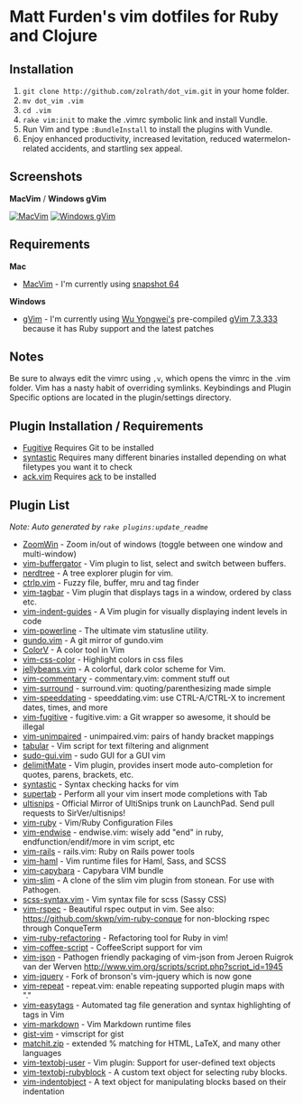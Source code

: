 # Matt Furden's vim dotfiles for Ruby and Clojure

## Installation

1. `git clone http://github.com/zolrath/dot_vim.git` in your home folder.
2. `mv dot_vim .vim`
3. `cd .vim`
4. `rake vim:init` to make the .vimrc symbolic link and install Vundle.
6. Run Vim and type `:BundleInstall` to install the plugins with Vundle.
7. Enjoy enhanced productivity, increased levitation, reduced watermelon-related accidents, and startling sex appeal.

## Screenshots

**MacVim** / **Windows gVim**

[![MacVim](https://github.com/mutewinter/dot_vim/raw/master/screenshots/MacVim1_small.png)](https://github.com/mutewinter/dot_vim/raw/master/screenshots/MacVim1.png) [![Windows gVim](https://github.com/mutewinter/dot_vim/raw/master/screenshots/Windows1_small.png)](https://github.com/mutewinter/dot_vim/raw/master/screenshots/Windows1.png)

## Requirements

**Mac**

 * [MacVim](https://github.com/b4winckler/macvim) - I'm currently using [snapshot 64](https://github.com/b4winckler/macvim/downloads)

**Windows**

 * [gVim](http://www.vim.org/download.php#pc) - I'm currently using [Wu Yongwei's](http://wyw.dcweb.cn) pre-compiled [gVim 7.3.333](http://wyw.dcweb.cn/download.asp?path=vim&file=gvim73.zip) because it has Ruby support and the latest patches

## Notes

Be sure to always edit the vimrc using `,v`, which opens the vimrc in the .vim folder. Vim has a nasty habit of overriding symlinks.
Keybindings and Plugin Specific options are located in the plugin/settings directory.

## Plugin Installation / Requirements

 * [Fugitive](https://github.com/tpope/vim-fugitive) Requires Git to be installed
 * [syntastic](https://github.com/scrooloose/syntastic) Requires many different binaries installed depending on what filetypes you want it to check
 * [ack.vim](https://github.com/mileszs/ack.vim) Requires [ack](http://betterthangrep.com/) to be installed

## Plugin List

_Note: Auto generated by `rake plugins:update_readme`_


 * [ZoomWin](https://github.com/vim-scripts/ZoomWin) - Zoom in/out  of windows (toggle between one window and multi-window)
 * [vim-buffergator](https://github.com/jeetsukumaran/vim-buffergator) - Vim plugin to list, select and switch between buffers.
 * [nerdtree](https://github.com/scrooloose/nerdtree) - A tree explorer plugin for vim.
 * [ctrlp.vim](https://github.com/kien/ctrlp.vim) - Fuzzy file, buffer, mru and tag finder
 * [vim-tagbar](https://github.com/timgreen/vim-tagbar) - Vim plugin that displays tags in a window, ordered by class etc.
 * [vim-indent-guides](https://github.com/mutewinter/vim-indent-guides) - A Vim plugin for visually displaying indent levels in code
 * [vim-powerline](https://github.com/Lokaltog/vim-powerline) - The ultimate vim statusline utility.
 * [gundo.vim](https://github.com/sjl/gundo.vim) - A git mirror of gundo.vim
 * [ColorV](https://github.com/Rykka/ColorV) - A color tool in Vim
 * [vim-css-color](https://github.com/ap/vim-css-color) - Highlight colors in css files
 * [jellybeans.vim](https://github.com/nanotech/jellybeans.vim) - A colorful, dark color scheme for Vim.
 * [vim-commentary](https://github.com/tpope/vim-commentary) - commentary.vim: comment stuff out
 * [vim-surround](https://github.com/tpope/vim-surround) - surround.vim: quoting/parenthesizing made simple
 * [vim-speeddating](https://github.com/tpope/vim-speeddating) - speeddating.vim: use CTRL-A/CTRL-X to increment dates, times, and more
 * [vim-fugitive](https://github.com/tpope/vim-fugitive) - fugitive.vim: a Git wrapper so awesome, it should be illegal
 * [vim-unimpaired](https://github.com/tpope/vim-unimpaired) - unimpaired.vim: pairs of handy bracket mappings
 * [tabular](https://github.com/godlygeek/tabular) - Vim script for text filtering and alignment
 * [sudo-gui.vim](https://github.com/gmarik/sudo-gui.vim) - sudo GUI for a GUI vim
 * [delimitMate](https://github.com/Raimondi/delimitMate) - Vim plugin, provides insert mode auto-completion for quotes, parens, brackets, etc.
 * [syntastic](https://github.com/scrooloose/syntastic) - Syntax checking hacks for vim
 * [supertab](https://github.com/ervandew/supertab) - Perform all your vim insert mode completions with Tab
 * [ultisnips](https://github.com/SirVer/ultisnips) - Official Mirror of UltiSnips trunk on LaunchPad. Send pull requests to SirVer/ultisnips!
 * [vim-ruby](https://github.com/vim-ruby/vim-ruby) - Vim/Ruby Configuration Files
 * [vim-endwise](https://github.com/tpope/vim-endwise) - endwise.vim: wisely add "end" in ruby, endfunction/endif/more in vim script, etc
 * [vim-rails](https://github.com/tpope/vim-rails) - rails.vim: Ruby on Rails power tools
 * [vim-haml](https://github.com/tpope/vim-haml) - Vim runtime files for Haml, Sass, and SCSS
 * [vim-capybara](https://github.com/asux/vim-capybara) - Capybara VIM bundle
 * [vim-slim](https://github.com/bbommarito/vim-slim) - A clone of the slim vim plugin from stonean. For use with Pathogen.
 * [scss-syntax.vim](https://github.com/cakebaker/scss-syntax.vim) - Vim syntax file for scss (Sassy CSS)
 * [vim-rspec](https://github.com/skwp/vim-rspec) - Beautiful rspec output in vim. See also: https://github.com/skwp/vim-ruby-conque for non-blocking rspec through ConqueTerm
 * [vim-ruby-refactoring](https://github.com/ecomba/vim-ruby-refactoring) - Refactoring tool for Ruby in vim!
 * [vim-coffee-script](https://github.com/kchmck/vim-coffee-script) - CoffeeScript support for vim
 * [vim-json](https://github.com/leshill/vim-json) - Pathogen friendly packaging of vim-json from Jeroen Ruigrok van der Werven http://www.vim.org/scripts/script.php?script_id=1945
 * [vim-jquery](https://github.com/itspriddle/vim-jquery) - Fork of bronson's vim-jquery which is now gone
 * [vim-repeat](https://github.com/tpope/vim-repeat) - repeat.vim: enable repeating supported plugin maps with "."
 * [vim-easytags](https://github.com/xolox/vim-easytags) - Automated tag file generation and syntax highlighting of tags in Vim
 * [vim-markdown](https://github.com/tpope/vim-markdown) - Vim Markdown runtime files
 * [gist-vim](https://github.com/mattn/gist-vim) - vimscript for gist
 * [matchit.zip](https://github.com/vim-scripts/matchit.zip) - extended % matching for HTML, LaTeX, and many other languages
 * [vim-textobj-user](https://github.com/kana/vim-textobj-user) - Vim plugin: Support for user-defined text objects
 * [vim-textobj-rubyblock](https://github.com/nelstrom/vim-textobj-rubyblock) - A custom text object for selecting ruby blocks.
 * [vim-indentobject](https://github.com/austintaylor/vim-indentobject) - A text object for manipulating blocks based on their indentation